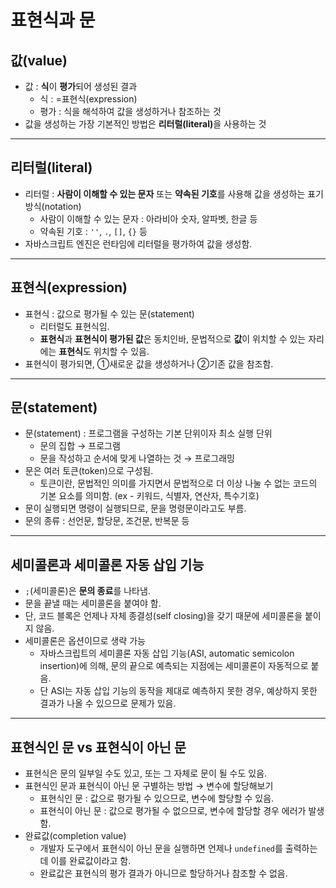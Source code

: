 # 표현식과 문
## 값(value)
- 값 : <b>식</b>이 <b>평가</b>되어 생성된 결과
  - 식 : =표현식(expression)
  - 평가 : 식을 해석하여 값을 생성하거나 참조하는 것
- 값을 생성하는 가장 기본적인 방법은 <b>리터럴(literal)</b>을 사용하는 것

___
## 리터럴(literal)
- 리터럴 : <b>사람이 이해할 수 있는 문자</b> 또는 <b>약속된 기호</b>를 사용해 값을 생성하는 표기 방식(notation)
  - 사람이 이해할 수 있는 문자 : 아라비아 숫자, 알파벳, 한글 등
  - 약속된 기호 : `''`, `.`, `[]`, `{}` 등
- 자바스크립트 엔진은 런타임에 리터럴을 평가하여 값을 생성함.

___
## 표현식(expression)
- 표현식 : 값으로 평가될 수 있는 문(statement)
  - 리터럴도 표현식임.
  - <b>표현식</b>과 <b>표현식이 평가된 값</b>은 동치인바, 문법적으로 <b>값</b>이 위치할 수 있는 자리에는 <b>표현식</b>도 위치할 수 있음.
- 표현식이 평가되면, ①새로운 값을 생성하거나 ②기존 값을 참조함.

___
## 문(statement)
- 문(statement) : 프로그램을 구성하는 기본 단위이자 최소 실행 단위
  - 문의 집합 → 프로그램
  - 문을 작성하고 순서에 맞게 나열하는 것 → 프로그래밍
- 문은 여러 토큰(token)으로 구성됨.
  - 토큰이란, 문법적인 의미를 가지면서 문법적으로 더 이상 나눌 수 없는 코드의 기본 요소를 의미함. (ex - 키워드, 식별자, 연산자, 특수기호)
- 문이 실행되면 명령이 실행되므로, 문을 명령문이라고도 부름.
- 문의 종류 : 선언문, 할당문, 조건문, 반복문 등

___
## 세미콜론과 세미콜론 자동 삽입 기능
- `;`(세미콜론)은 <b>문의 종료</b>를 나타냄.
- 문을 끝낼 때는 세미콜론을 붙여야 함.
- 단, 코드 블록은 언제나 자체 종결성(self closing)을 갖기 때문에 세미콜론을 붙이지 않음.
- 세미콜론은 옵션이므로 생략 가능
  - 자바스크립트의 세미콜론 자동 삽입 기능(ASI, automatic semicolon insertion)에 의해, 문의 끝으로 예측되는 지점에는 세미콜론이 자동적으로 붙음.
  - 단 ASI는 자동 삽입 기능의 동작을 제대로 예측하지 못한 경우, 예상하지 못한 결과가 나올 수 있으므로 문제가 있음.

___
## 표현식인 문 vs 표현식이 아닌 문
- 표현식은 문의 일부일 수도 있고, 또는 그 자체로 문이 될 수도 있음.
- 표현식인 문과 표현식이 아닌 문 구별하는 방법 → 변수에 할당해보기
  - 표현식인 문 : 값으로 평가될 수 있으므로, 변수에 할당할 수 있음.
  - 표현식이 아닌 문 : 값으로 평가될 수 없으므로, 변수에 할당할 경우 에러가 발생함.
- 완료값(completion value)
  - 개발자 도구에서 표현식이 아닌 문을 실행하면 언제나 `undefined`를 출력하는데 이를 완료값이라고 함.
  - 완료값은 표현식의 평가 결과가 아니므로 할당하거나 참조할 수 없음.
